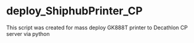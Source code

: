 # deploy_ShiphubPrinter_CP
This script was created for mass deploy GK888T printer to Decathlon CP server via python
